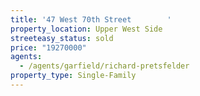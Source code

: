 ```yaml
---
title: '47 West 70th Street        '
property_location: Upper West Side
streeteasy_status: sold
price: "19270000"
agents:
  - /agents/garfield/richard-pretsfelder
property_type: Single-Family
---
```

